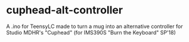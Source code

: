 # cuphead-alt-controller
A .ino for TeensyLC made to turn a mug into an alternative controller for Studio MDHR's "Cuphead" (for IMS390S "Burn the Keyboard" SP'18)
